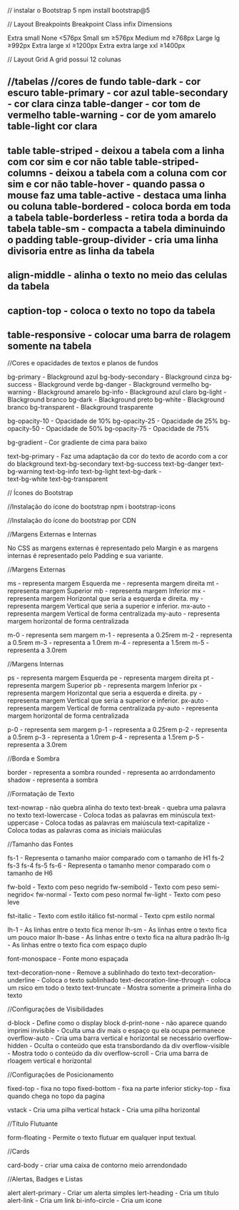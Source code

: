 // instalar o Bootstrap 5
npm install bootstrap@5


// Layout Breakpoints
Breakpoint	      Class infix	         Dimensions

Extra  small	     None	               <576px
Small	              sm            	   ≥576px
Medium	              md	               ≥768px
Large	              lg	               ≥992px
Extra large	          xl	               ≥1200px
Extra extra large	  xxl	               ≥1400px


// Layout Grid
A grid possui 12 colunas


//tabelas
//cores de fundo
table-dark - cor escuro
table-primary - cor azul
table-secondary - cor clara cinza
table-danger - cor tom de vermelho
table-warning - cor de yom amarelo
table-light cor clara
-------------------------------------------
table table-striped - deixou a tabela com a linha com cor sim e cor não
table table-striped-columns - deixou a tabela com a coluna com cor sim e cor não
table-hover - quando passa o mouse faz uma 
table-active - destaca uma linha ou coluna
table-bordered - coloca borda em toda a tabela 
table-borderless - retira toda a borda da tabela
table-sm - compacta a tabela diminuindo o padding
table-group-divider - cria uma linha divisoria entre as linha da tabela
---------------------------------------------
align-middle - alinha o texto no meio das celulas da tabela
-------------------------------------------
caption-top - coloca o texto no topo da tabela
---------------------------------------------
table-responsive - colocar uma barra de rolagem somente na tabela
-------------------------------------------------

//Cores e opacidades de textos e planos de fundos

bg-primary -  Blackground azul
bg-body-secondary  -  Blackground cinza
bg-success  -  Blackground verde
bg-danger  -  Blackground vermelho
bg-warning  -  Blackground amarelo
bg-info  -  Blackground azul claro
bg-light -  Blackground branco
bg-dark -  Blackground preto
bg-white  -  Blackground branco
bg-transparent  - Blackground trasparente

bg-opacity-10  - Opacidade de 10%
bg-opacity-25  - Opacidade de 25%
bg-opacity-50  - Opacidade de 50%
bg-opacity-75  - Opacidade de 75%

bg-gradient  -  Cor gradiente de cima para baixo

text-bg-primary  - Faz uma adaptação da cor do texto de acordo com a cor do blackground
text-bg-secondary
text-bg-success
text-bg-danger
text-bg-warning
text-bg-info
text-bg-light
text-bg-dark  -  
text-bg-white
text-bg-transparent


// Ícones do Bootstrap

//Instalação do ícone do bootstrap
npm i bootstrap-icons

//Instalação do ícone do bootstrap por CDN
<link rel="stylesheet" href="https://cdn.jsdelivr.net/npm/bootstrap-icons@1.10.5/font/bootstrap-icons.css">



//Margens Externas e Internas

No CSS as margens externas é representado pelo Margin e as margens internas é representado pelo Padding e sua variante.

//Margens Externas

ms - representa margem Esquerda
me - representa margem direita
mt - representa margem Superior
mb - representa margem Inferior
mx - representa margem Horizontal que seria a esquerda e direita.
my - representa margem Vertical que seria a superior e inferior.
mx-auto - representa margem Vertical de forma centralizada
my-auto - representa margem horizontal de forma centralizada

m-0 - representa sem margem
m-1 - representa a 0.25rem
m-2 - representa a 0.5rem
m-3 - representa a 1.0rem
m-4 - representa a 1.5rem
m-5 - representa a 3.0rem

//Margens Internas

ps - representa margem Esquerda
pe - representa margem direita
pt - representa margem Superior
pb - representa margem Inferior
px - representa margem Horizontal que seria a esquerda e direita.
py - representa margem Vertical que seria a superior e inferior.
px-auto - representa margem Vertical de forma centralizada
py-auto - representa margem horizontal de forma centralizada

p-0 - representa sem margem
p-1 - representa a 0.25rem
p-2 - representa a 0.5rem
p-3 - representa a 1.0rem
p-4 - representa a 1.5rem
p-5 - representa a 3.0rem



//Borda e Sombra

border - representa a sombra
rounded  -  representa ao arrdondamento
shadow - representa a sombra


//Formatação de Texto

text-nowrap  -  não quebra alinha do texto
text-break  -  quebra uma palavra no texto
text-lowercase  -  Coloca todas as palavras em minúscula
text-uppercase  -  Coloca todas as palavras em maiúscula
text-capitalize  -  Coloca todas as palavras coma as iniciais maiúculas

//Tamanho das Fontes

fs-1  - Representa o tamanho maior comparado com o tamanho de H1
fs-2
fs-3
fs-4
fs-5
fs-6  - Representa o tamanho menor comparado com o tamanho de H6

fw-bold - Texto com peso negrido
fw-semibold  - Texto com peso semi-negrido<
fw-normal - Texto com peso normal
fw-light - Texto com peso leve

fst-italic - Texto com estilo itálico 
fst-normal - Texto cpm estilo normal

lh-1 -  As linhas entre o texto fica menor
lh-sm  - As linhas entre o texto fica um pouco maior
lh-base - As linhas entre o texto fica na altura padrão
lh-lg - As linhas entre o texto fica com espaço duplo

font-monospace  - Fonte mono espaçada

text-decoration-none  -  Remove a sublinhado do texto
text-decoration-underline  -  Coloca o texto sublinhado
text-decoration-line-through - coloca um rsico em todo o texto
text-truncate  - Mostra somente a primeira linha do texto


//Configurações de Visibilidades

d-block  - Define como o display block
d-print-none  - não aparece quando imprimi
invisible  - Oculta uma div mais o espaço qu ela ocupa permanece
overflow-auto  - Cria uma barra vertical e horizontal se necessário
overflow-hidden - Oculta o conteúdo que esta transbordando da div
overflow-visible - Mostra todo o conteúdo da div
overflow-scroll - Cria uma barra de rloagem vertical e horizontal


//Configurações de Posicionamento

fixed-top -  fixa no topo
fixed-bottom  -  fixa na parte inferior
sticky-top - fixa quando chega no topo da pagina

vstack - Cria uma pilha vertical
hstack - Cria uma pilha horizontal


//Título Flutuante

form-floating - Permite o texto flutuar em qualquer input textual.


//Cards

card-body - criar uma caixa de contorno meio arrendondado


//Alertas, Badges e Listas

alert alert-primary -  Criar um alerta simples
lert-heading - Cria um título
alert-link - Cria um link
bi-info-circle - Cria um icone